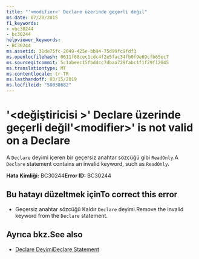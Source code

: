 ```yaml
---
title: "'<modifier>' Declare üzerinde geçerli değil"
ms.date: 07/20/2015
f1_keywords:
- vbc30244
- bc30244
helpviewer_keywords:
- BC30244
ms.assetid: 31de75fc-2049-425e-bb94-75d99fc9fdf3
ms.openlocfilehash: 0611f68cec1cdc4f2e5fac34fb0f9e69cfb65ec7
ms.sourcegitcommit: 5c1abeec15fbddcc7dbaa729fabc1f1f29f12045
ms.translationtype: MT
ms.contentlocale: tr-TR
ms.lasthandoff: 03/15/2019
ms.locfileid: "58038682"
---
```

# <a name="modifier-is-not-valid-on-a-declare"></a><span data-ttu-id="f0e84-102">'\<değiştiricisi >' Declare üzerinde geçerli değil</span><span class="sxs-lookup"><span data-stu-id="f0e84-102">'\<modifier>' is not valid on a Declare</span></span>
<span data-ttu-id="f0e84-103">A `Declare` deyimi içeren bir geçersiz anahtar sözcüğü gibi `ReadOnly`.</span><span class="sxs-lookup"><span data-stu-id="f0e84-103">A `Declare` statement contains an invalid keyword, such as `ReadOnly`.</span></span>  
  
 <span data-ttu-id="f0e84-104">**Hata Kimliği:** BC30244</span><span class="sxs-lookup"><span data-stu-id="f0e84-104">**Error ID:** BC30244</span></span>  
  
## <a name="to-correct-this-error"></a><span data-ttu-id="f0e84-105">Bu hatayı düzeltmek için</span><span class="sxs-lookup"><span data-stu-id="f0e84-105">To correct this error</span></span>  
  
-   <span data-ttu-id="f0e84-106">Geçersiz anahtar sözcüğü Kaldır `Declare` deyimi.</span><span class="sxs-lookup"><span data-stu-id="f0e84-106">Remove the invalid keyword from the `Declare` statement.</span></span>  
  
## <a name="see-also"></a><span data-ttu-id="f0e84-107">Ayrıca bkz.</span><span class="sxs-lookup"><span data-stu-id="f0e84-107">See also</span></span>

- [<span data-ttu-id="f0e84-108">Declare Deyimi</span><span class="sxs-lookup"><span data-stu-id="f0e84-108">Declare Statement</span></span>](../../visual-basic/language-reference/statements/declare-statement.md)

